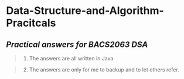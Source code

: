 # Data-Structure-and-Algorithm-Pracitcals
*Practical answers for BACS2063 DSA*
---
>1. The answers are all written in Java


>2. The answers are only for me to backup and to let others refer.
